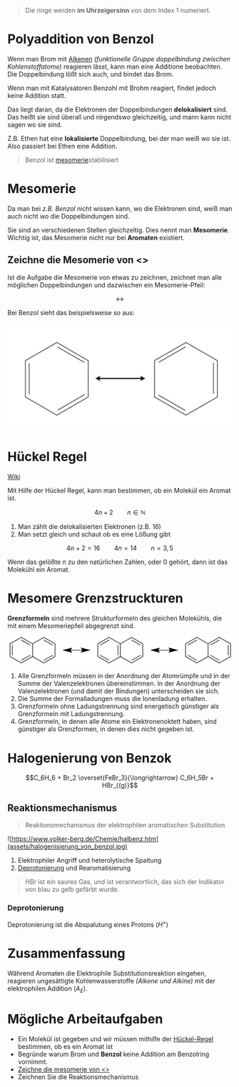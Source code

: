 > Die ringe werden **im Uhrzeigersinn** von dem Index 1 numeriert. 

# Polyaddition von Benzol

Wenn man Brom mit [Alkenen](https://en.wikipedia.org/wiki/Alkene) *(funktionelle Gruppe doppelbindung zwischen Kohlenstoffatome)* reagieren lässt, kann man eine Additione beobachten. Die Doppelbindung lößt sich auch, und bindet das Brom. 

Wenn man mit Katalysatoren Benzohl mit Brohm reagiert, findet jedoch keine Addition statt.

Das liegt daran, da die Elektronen der Doppelbindungen **delokalisiert** sind. Das heißt sie sind überall und nirgendswo gleichzeitig, und mann kann nicht sagen wo sie sind. 

Z.B. Ethen hat eine **lokalisierte** Doppelbindung, bei der man weiß wo sie ist. Also passiert bei Ethen eine Addition.

> Benzol ist [mesomerie](#mesomerie)stabilisiert

# Mesomerie

Da man bei *z.B. Benzol* nicht wissen kann, wo die Elektronen sind, weiß man auch nicht wo die Doppelbindungen sind.

Sie sind an verschiedenen Stellen gleichzeitig. Dies nennt man **Mesomerie**. Wichtig ist, das Mesomerie nicht nur bei **Aromaten** existiert.

## Zeichne die Mesomerie von <>

Ist die Aufgabe die Mesomerie von etwas zu zeichnen, zeichnet man alle möglichen Doppelbindungen und dazwischen ein Mesomerie-Pfeil:

$$\leftrightarrow$$

Bei Benzol sieht das beispielsweise so aus:

![Mesomerie-Benzol (https://www.u-helmich.de)](assets/benzol-mesomerie.jpg)


# Hückel Regel

[Wiki](https://de.wikipedia.org/wiki/H%C3%BCckel-Regel)

Mit Hilfe der Hückel Regel, kann man bestimmen, ob ein Molekül ein Aromat ist.

$$4n + 2 \qquad n \in \mathbb{N}$$

 1. Man zählt die delokalisierten Elektronen (z.B. $16$)
 2. Man setzt gleich und schaut ob es eine Lößung gibt

$$4 n + 2 = 16 \qquad 4n = 14 \qquad n = 3,5$$

Wenn das gelößte $n$ zu den natürlichen Zahlen, oder 0 gehört, dann ist das Molekühl ein Aromat. 

# Mesomere Grenzstruckturen

**Grenzformeln** sind mehrere Strukturformeln des gleichen Molekühls, die mit einem Mesomeriepfeil abgegrenzt sind.

![Naptalin](assets/Naphthalene_resonance_structure.svg)

 1. Alle Grenzformeln müssen in der Anordnung der Atomrümpfe und in der Summe der Valenzelektronen übereinstimmen. In der Anordnung der Valenzelektronen (und damit der Bindungen) unterscheiden sie sich.
 2. Die Summe der Formalladungen muss die Ionenladung erhalten.
 3. Grenzformeln ohne Ladungstrennung sind energetisch günstiger als Grenzformeln mit Ladungstrennung. 
 4. Grenzformeln, in denen alle Atome ein Elektronenoktett haben, sind günstiger als Grenzformen, in denen dies nicht gegeben ist.

# Halogenierung von Benzok

$$C_6H_6 + Br_2 \overset{FeBr_3}{\longrightarrow} C_6H_5Br + HBr_{(g)}$$

## Reaktionsmechanismus 

> Reaktionsmechanismus der elektrophilen aromatischen Substitution

![https://www.volker-berg.de/Chemie/halbenz.htm](assets/halogenisierung_von_benzol.jpg)

1. Elektrophiler Angriff und heterolytische Spaltung
2. [Deprotonierung](#deprotonierung) und Rearomatisierung

> $HBr$ ist ein saures Gas, und ist verantwortlich, das sich der Indikator von blau zu gelb gefärbt wurde.

### Deprotonierung

Deprotonierung ist die Abspalutung eines Protons ($H^+$)

# Zusammenfassung

Während Aromaten die Elektrophile Substitutionsreaktion eingehen, reagieren ungesättigte Kohlenwasserstoffe *(Alkene und Alkine)* mit der elektrophilen Addition ($A_E$).

# Mögliche Arbeitaufgaben

- Ein Molekül ist gegeben und wir müssen mithilfe der [Hückel-Regel](#hückel-regel) bestimmen, ob es ein Aromat ist
- Begründe warum Brom und **Benzol** keine Addition am Benzolring vornimmt.
- [Zeichne die mesomerie von <>](#zeichne-die-mesomerie-von)
- Zeichnen Sie die Reaktionsmechanismus

